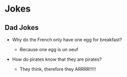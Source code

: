 # Jokes

## Dad Jokes

* Why do the French only have one egg for breakfast?
  * Because one egg is un oeuf

* How do pirates know that they are pirates? 
  * They think, therefore they ARRRR!!!!!

